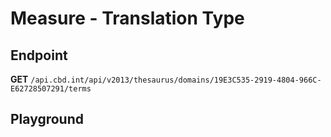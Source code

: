 <script setup>
import "../../../style.css"
import SwaggerUI from "../../../swagger/view/SwaggerUI.vue"
import swaggerJson from "../../../swagger/json/thesaurus.measure.translation-type.json";
</script>

# Measure - Translation Type

## Endpoint

**GET** `/api.cbd.int/api/v2013/thesaurus/domains/19E3C535-2919-4804-966C-E62728507291/terms`

<!--@include: ../../../components/common/header-content.md-->


## Playground

<SwaggerUI :swaggerJson="swaggerJson" />